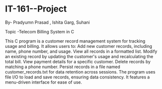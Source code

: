 # IT-161--Project
By- Pradyumn Prasad , Ishita Garg, Suhani

Topic -Telecom Billing System in C

This C program is a customer record management system for tracking usage and billing. 
It allows users to:
Add new customer records, including name, phone number, and usage.
View all records in a formatted list.
Modify an existing record by updating the customer's usage and recalculating the total bill.
View payment details for a specific customer.
Delete records by matching a phone number.
Persist records in a file named customer_records.txt for data retention across sessions.
The program uses file I/O to load and save records, ensuring data consistency. It features a menu-driven interface for ease of use.
